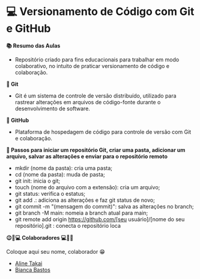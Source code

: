 # 💻 Versionamento de Código com Git e GitHub
**📚 Resumo das Aulas**
- Repositório criado para fins educacionais para trabalhar em modo colaborativo, no intuito de praticar versionamento de código e colaboração.

**🚨 Git**
- Git é um sistema de controle de versão distribuído, utilizado para rastrear alterações em arquivos de código-fonte durante o desenvolvimento de software.

**🚨 GitHub**
- Plataforma de hospedagem de código para controle de versão com Git e colaboração.

**🚨 Passos para iniciar um repositório Git, criar uma pasta, adicionar um arquivo, salvar as alterações e enviar para o repositório remoto**

- mkdir (nome da pasta): cria uma pasta;
- cd (nome da pasta): muda de pasta;
- git init: inicia o git;
- touch (nome do arquivo com a extensão): cria um arquivo;
- git status: verifica o estatus;
- git add .: adiciona as alterações e faz git status de novo;
- git commit -m "(mensagem do commit)": salva as alterações no branch;
- git branch -M main: nomeia a branch atual para main;
- git remote add origin https://github.com/[seu usuário]/[nome do seu repositório].git : conecta o repositório loca

**😉🚀💻 Colaboradores 💻🚀😉**

Coloque aqui seu nome, colaborador 😁

- [Aline Takai](https://github.com/alinetakai)
- [Bianca Bastos](https://github.com/BiaHashi)
